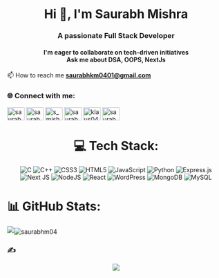 <h1 align="center">Hi 👋, I'm Saurabh Mishra</h1>
<h3 align="center">A passionate Full Stack Developer</h3>
<h4 align="center">I'm eager to collaborate on tech-driven initiatives<br>Ask me about DSA, OOPS, NextJs</h4>

📫 How to reach me **saurabhkm0401@gmail.com**

### 🌐 Connect with me:
<a href="https://linkedin.com/in/saurabhmishra04" target="blank"><img align="center" src="https://raw.githubusercontent.com/rahuldkjain/github-profile-readme-generator/master/src/images/icons/Social/linked-in-alt.svg" alt="saurabhmishra04" height="30" width="40" /></a>
<a href="https://instagram.com/saurabhmishra004" target="blank"><img align="center" src="https://raw.githubusercontent.com/rahuldkjain/github-profile-readme-generator/master/src/images/icons/Social/instagram.svg" alt="saurabhmishra004" height="30" width="40" /></a>
<a href="https://www.codechef.com/users/s_mishra04" target="blank"><img align="center" src="https://cdn.jsdelivr.net/npm/simple-icons@3.1.0/icons/codechef.svg" alt="s_mishra04" height="30" width="40" /></a>
<a href="https://codeforces.com/profile/saurabhm04" target="blank"><img align="center" src="https://raw.githubusercontent.com/rahuldkjain/github-profile-readme-generator/master/src/images/icons/Social/codeforces.svg" alt="saurabhm04" height="30" width="40" /></a>
<a href="https://www.leetcode.com/klaus04" target="blank"><img align="center" src="https://raw.githubusercontent.com/rahuldkjain/github-profile-readme-generator/master/src/images/icons/Social/leet-code.svg" alt="klaus04" height="30" width="40" /></a>
<a href="https://auth.geeksforgeeks.org/user/saurabhkm0401" target="blank"><img align="center" src="https://raw.githubusercontent.com/rahuldkjain/github-profile-readme-generator/master/src/images/icons/Social/geeks-for-geeks.svg" alt="saurabhkm0401" height="30" width="40" /></a>

<div align="center">
  
# 💻 Tech Stack:

![C](https://img.shields.io/badge/c-%2300599C.svg?style=for-the-badge&logo=c&logoColor=white) ![C++](https://img.shields.io/badge/c++-%2300599C.svg?style=for-the-badge&logo=c%2B%2B&logoColor=white) ![CSS3](https://img.shields.io/badge/css3-%231572B6.svg?style=for-the-badge&logo=css3&logoColor=white) ![HTML5](https://img.shields.io/badge/html5-%23E34F26.svg?style=for-the-badge&logo=html5&logoColor=white) ![JavaScript](https://img.shields.io/badge/javascript-%23323330.svg?style=for-the-badge&logo=javascript&logoColor=%23F7DF1E) ![Python](https://img.shields.io/badge/python-3670A0?style=for-the-badge&logo=python&logoColor=ffdd54) ![Express.js](https://img.shields.io/badge/express.js-%23404d59.svg?style=for-the-badge&logo=express&logoColor=%2361DAFB) ![Next JS](https://img.shields.io/badge/Next-black?style=for-the-badge&logo=next.js&logoColor=white) ![NodeJS](https://img.shields.io/badge/node.js-6DA55F?style=for-the-badge&logo=node.js&logoColor=white) ![React](https://img.shields.io/badge/react-%2320232a.svg?style=for-the-badge&logo=react&logoColor=%2361DAFB) ![WordPress](https://img.shields.io/badge/WordPress-%23117AC9.svg?style=for-the-badge&logo=WordPress&logoColor=white) ![MongoDB](https://img.shields.io/badge/MongoDB-%234ea94b.svg?style=for-the-badge&logo=mongodb&logoColor=white) ![MySQL](https://img.shields.io/badge/mysql-%2300000f.svg?style=for-the-badge&logo=mysql&logoColor=white)

</div>

# 📊 GitHub Stats:
![](https://github-readme-stats.vercel.app/api/top-langs/?username=SaurabhM04&theme=dark&hide_border=false&include_all_commits=true&count_private=false&layout=compact)<img align="center" src="https://github-readme-streak-stats.herokuapp.com/?user=saurabhm04&theme=dark&hide" alt="saurabhm04" />


### ✍️ 
<div align="center">
  
![](https://quotes-github-readme.vercel.app/api?type=horizontal&theme=radical)

</div>

<!-- Proudly created with GPRM ( https://gprm.itsvg.in ) -->
